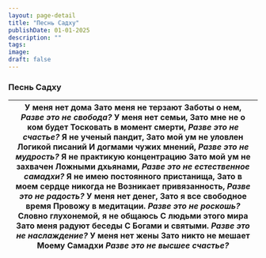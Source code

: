 ```yaml
---
layout: page-detail
title: "Песнь Cадху"
publishDate: 01-01-2025
description: ""
tags:
image:
draft: false
---
```


### Песнь Cадху

| У меня нет дома Зато меня не терзают  Заботы о нем, _Разве это не свобода?_ У меня нет семьи,  Зато мне не о ком будет  Тосковать в момент смерти, _Разве это не счастье?_ Я не ученый пандит, Зато мой ум не уловлен  Логикой писаний И догмами чужих мнений, _Разве это не мудрость?_  Я не практикую концентрацию Зато мой ум не захвачен Ложными дхьянами, _Разве это не естественное самадхи?_ Я не имею постоянного пристанища,  Зато в моем сердце никогда не  Возникает привязанность, _Разве это не радость?_  У меня нет денег, Зато я все свободное время Провожу в медитации. _Разве это не роскошь?_  Словно глухонемой, я не общаюсь С людьми этого мира Зато меня радуют беседы  С Богами и святыми. _Разве это не наслаждение?_  У меня нет жены Зато никто не мешает Моему Самадхи _Разве это не высшее счастье?_ |
| ---------------------------------------------------------------------------------------------------------------------------------------------------------------------------------------------------------------------------------------------------------------------------------------------------------------------------------------------------------------------------------------------------------------------------------------------------------------------------------------------------------------------------------------------------------------------------------------------------------------------------------------------------------------------------------------------------------------------------------------------------------------------------------------------------------------------------------- |
  
  
